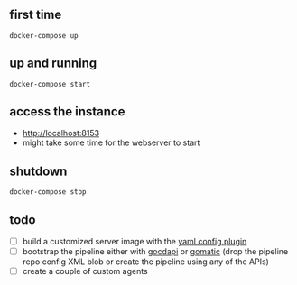 ## first time

```
docker-compose up
```

## up and running

```
docker-compose start
```

## access the instance

- [http://localhost:8153](http://localhost:8153)
- might take some time for the webserver to start

## shutdown

```
docker-compose stop
```

## todo

- [ ] build a customized server image with the [yaml config plugin](https://github.com/tomzo/gocd-yaml-config-plugin)
- [ ] bootstrap the pipeline either with  [gocdapi](https://github.com/joaogbcravo/gocdapi) or  [gomatic](https://github.com/SpringerSBM/gomatic) (drop the pipeline repo config XML blob or create the pipeline using any of the APIs)
- [ ] create a couple of custom agents
